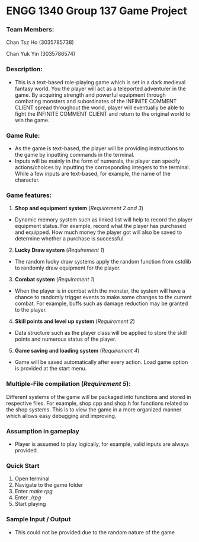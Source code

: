 # ENGG 1340 Group 137 Game Project

### Team Members:
Chan Tsz Ho (3035785738)

Chan Yuk Yin (3035786574)

### Description:
- This is a text-based role-playing game which is set in a dark medieval fantasy world. You the player will act as a teleported adventurer in the game. 
By acquiring strength and powerful equipment through combating monsters and subordinates of the INFINITE COMMENT CLIENT spread throughout the world, player will eventually be able to fight the 
INFINITE COMMENT CLIENT and return to the original world to win the game.

### Game Rule:
- As the game is text-based, the player will be providing instructions to the game by inputting commands in the terminal.
- Inputs will be mainly in the form of numerals, the player can specify actions/choices by inputting the corrosponding integers to the terminal. While a few inputs are text-based, for example, the name of the character.

### Game features:
1. **Shop and equipment system** (*Requirement 2 and 3*)
- Dynamic memory system such as linked list will help to record the player equipment status. For example, record what the player has purchased and equipped. How much money the player got will also be saved to determine whether a purchase is successful.

2. **Lucky Draw system** (*Requirement 1*)
- The random lucky draw systems apply the random function from cstdlib to randomly draw equipment for the player.

3. **Combat system** (*Requirement 1*)
- When the player is in combat with the monster, the system will have a chance to randomly trigger events to make some changes to the current combat. For example, buffs such as damage reduction may be granted to the player.

4. **Skill points and level up system** (*Requirement 2*)
- Data structure such as the player class will be applied to store the skill points and numerous status of the player.

5. **Game saving and loading system** (*Requirement 4*)
- Game will be saved automatically after every action. Load game option is provided at the start menu.

### Multiple-File compilation (*Requirement 5*):
Different systems of the game will be packaged into functions and stored in respective files. For example, shop.cpp and shop.h for functions related to the shop systems. This is to view the game in a more organized manner which allows easy debugging and improving.

### Assumption in gameplay
- Player is assumed to play logically, for example, valid inputs are always provided.

### Quick Start
1. Open terminal
2. Navigate to the game folder
3. Enter *make rpg*
4. Enter *./rpg*
5. Start playing

### Sample Input / Output 
- This could not be provided due to the random nature of the game
